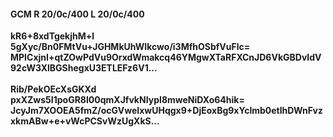#### GCM R 20/0c/400 L 20/0c/400
**kR6+8xdTgekjhM+l**<br/>**5gXyc/Bn0FMtVu+JGHMkUhWIkcwo/i3MfhOSbfVuFlc=**<br/>**MPICxjnI+qtZOwPdVu9OrxdWmakcq46YMgwXTaRFXCnJD6VkGBDvIdV92cW3XlBGShegxU3ETLEFz6V1...**<br/><br/>
**Rib/PekOEcXsGKXd**<br/>**pxXZws5I1poGR8I00qmXJfvkNIypI8mweNiDXo64hik=**<br/>**JcyJm7XOOEA5fmZ/ocGVweIxwUHqgx9+DjEoxBg9xYclmb0etlhDWnFvzxkmABw+e+vWcPCSvWzUgXkS...**